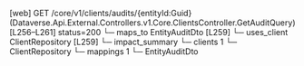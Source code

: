 [web] GET /core/v1/clients/audits/{entityId:Guid}  (Dataverse.Api.External.Controllers.v1.Core.ClientsController.GetAuditQuery)  [L256–L261] status=200
  └─ maps_to EntityAuditDto [L259]
  └─ uses_client ClientRepository [L259]
  └─ impact_summary
    └─ clients 1
      └─ ClientRepository
    └─ mappings 1
      └─ EntityAuditDto

